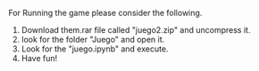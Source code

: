 For Running the game please consider the following.

1. Download them.rar file called "juego2.zip" and uncompress it.
2. look for the folder "Juego" and open it.
3. Look for the "juego.ipynb" and execute.
4. Have fun!

